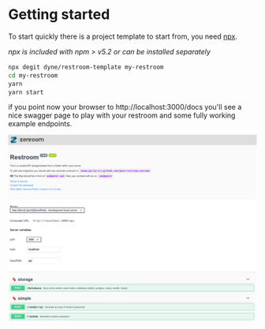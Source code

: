# Getting started

To start quickly there is a project template to start from, you need
[npx](https://www.npmjs.com/package/npx).

_npx is included with npm > v5.2 or can be installed separately_

```bash
npx degit dyne/restroom-template my-restroom
cd my-restroom
yarn
yarn start
```

if you point now your browser to http://localhost:3000/docs you'll
see a nice swagger page to play with your restroom and some fully
working example endpoints.

![](./images/swagger.png)
